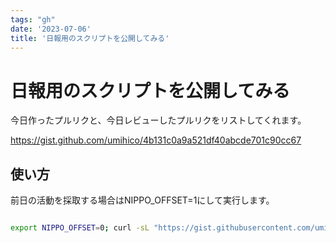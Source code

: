 ```yaml
---
tags: "gh"
date: '2023-07-06'
title: '日報用のスクリプトを公開してみる'
---
```


# 日報用のスクリプトを公開してみる

今日作ったプルリクと、今日レビューしたプルリクをリストしてくれます。

https://gist.github.com/umihico/4b131c0a9a521df40abcde701c90cc67

## 使い方

前日の活動を採取する場合はNIPPO_OFFSET=1にして実行します。

```bash

export NIPPO_OFFSET=0; curl -sL "https://gist.githubusercontent.com/umihico/4b131c0a9a521df40abcde701c90cc67/raw/dockered.sh?v=$(date +'%s')" | bash -exv

```
